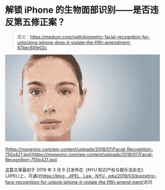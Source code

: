 # 解锁 iPhone 的生物面部识别——是否违反第五修正案？

> 原文：<https://medium.com/swlh/biometric-facial-recognition-for-unlocking-iphone-does-it-violate-the-fifth-amendment-874ec80fe02c>

![](img/3b8ea728244445bbbf0dedf4c0e9b4a3.png)

[https://moneyinc.com/wp-content/uploads/2018/07/Facial-Recognition-750x421.jpg](https://moneyinc.com/wp-content/uploads/2018/07/Facial-Recognition-750x421.jpg)

这篇文章最初于 2019 年 3 月 9 日发布在《NYU 知识产权与娱乐法杂志》(JIPEL)上，可通过[https://blog . JIPEL . Law . NYU . edu/2019/03/biometric-face-recognition-for-unlock-iphone-it-violate-the fifth-amend ment/](https://blog.jipel.law.nyu.edu/2019/03/biometric-facial-recognition-for-unlocking-iphone-does-it-violate-the-fifth-amendment/)访问